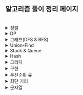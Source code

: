 ## 알고리즘 풀이 정리 페이지


</br>

<details>
  <summary>정렬</summary>

| No.   | Title                                             | Site | Level | Review                                   |
| ----- | ------------------------------------------------- | ---- | ----- | ---------------------------------------- |
| 8979  | [올림픽](https://www.acmicpc.net/problem/8979)    | 백준 | 🥈 S5  | [📝](./baekjoon/sliver/8979_올림픽.md)    |
| 10431 | [줄세우기](https://www.acmicpc.net/problem/10431) | 백준 | 🥈 S5  | [📝](./baekjoon/sliver/10431_줄세우기.md) |

</details>

<details>
  <summary>DP</summary>

| No.   | Title                                               | Site | Level | Review                                  |
| ----- | --------------------------------------------------- | ---- | ----- | --------------------------------------- |
| 9655  | [돌 게임](https://www.acmicpc.net/problem/9655)     | 백준 | 🥈 S5  | [📝](./baekjoon/dp/11726_2xn타일링.md)   |
| 2839  | [설탕 배달](https://www.acmicpc.net/problem/2839)   | 백준 | 🥈 S4  | [📝](./baekjoon/dp/2839_설탕배달.md)     |
| 1463  | [1로 만들기](https://www.acmicpc.net/problem/1463)  | 백준 | 🥈 S3  | [📝](./baekjoon/dp/1463_1로%20만들기.md) |
| 11726 | [2xn 타일링](https://www.acmicpc.net/problem/11726) | 백준 | 🥈 S3  | [📝](./baekjoon/dp/11726_2xn타일링.md)   |

</details>

<details>
  <summary>그래프(DFS & BFS)</summary>

| No.   | Title                                                            | Site | Level | Review                                                         | Solution  |
| ----- | ---------------------------------------------------------------- | ---- | ----- | -------------------------------------------------------------- | --------- |
| 11724 | [연결요소의 개수](https://www.acmicpc.net/problem/11724)         | 백준 | 🥈 S4  | [📝](./baekjoon/sliver/11724_연결요소의개수.md)                 | DFS       |
| 10451 | [순열 사이클](https://www.acmicpc.net/problem/10451)             | 백준 | 🥈 S3  | [📝](./baekjoon/sliver/10451_순열사이클.md)                     | DFS       |
| 1260  | [DFS와 BFS](https://www.acmicpc.net/problem/1260)                | 백준 | 🥈 S2  | [📝](./baekjoon/sliver/1260_DFS와BFS.md)                        | DFS & BFS |
| 1389  | [케빈 베이컨의 6단계 법칙](https://www.acmicpc.net/problem/1389) | 백준 | 🥈 S1  | [📝](./baekjoon/sliver/1389_케빈베이컨의6단계법칙.md)           | BFS       |
| 1697  | [숨바꼭질](https://www.acmicpc.net/problem/1697)                 | 백준 | 🥈 S1  | [📝](./baekjoon/sliver/1697_숨바꼭질.md)                        | BFS       |
| 2178  | [미로 탐색](https://www.acmicpc.net/problem/2178)                | 백준 | 🥈 S1  | [📝](./baekjoon/sliver/2178_미로탐색.md)                        | BFS       |
| 2667  | [단지번호붙이기](https://www.acmicpc.net/problem/2667)           | 백준 | 🥈 S1  | [📝](./baekjoon/sliver/2667_단지번호붙이기.md)                  | DFS       |
| 13023 | [ABCDE](https://www.acmicpc.net/problem/13023)                   | 백준 | 🥇 G5  | [📝](./baekjoon/gold/13023_ABCDE.md)                            | 백트래킹  |
| 1759  | [암호 만들기](https://www.acmicpc.net/problem/1759)              | 백준 | 🥇 G5  | [📝](./baekjoon/gold/1759_암호%20만들기/README.md)              | 백트래킹  |
| 13549 | [숨바꼭질3](https://www.acmicpc.net/problem/13549)               | 백준 | 🥇 G5  | [📝](./baekjoon/gold/13549_숨바꼭질3.md)                        | BFS       |
| 9205  | [맥주 마시면서 걸어가기](https://www.acmicpc.net/problem/9205)   | 백준 | 🥇 G5  | [📝](./baekjoon/gold/9205_맥주%20마시면서%20걸어가기/README.md) | BFS       |
| 1068  | [트리](https://www.acmicpc.net/problem/1068)                     | 백준 | 🥇 G5  | [📝](./baekjoon/gold/1068_트리_dfs.md)                          | DFS       |
| 1707  | [이분 그래프](https://www.acmicpc.net/problem/1707)              | 백준 | 🥇 G4  | [📝](./baekjoon/gold/1707_이분그래프_bfs.md)                    | BFS       |
| 1707  | [이분 그래프](https://www.acmicpc.net/problem/1707)              | 백준 | 🥇 G4  | [📝](./baekjoon/gold/1707_이분그래프_dfs.md)                    | DFS       |
| 9109  | [DSLR](https://www.acmicpc.net/problem/9109)                     | 백준 | 🥇 G4  | [📝](./baekjoon/gold/9019.DSLR.md)                              | BFS       |
| 5427  | [불](https://www.acmicpc.net/problem/5427)                       | 백준 | 🥇 G4  | [📝](./baekjoon/gold/5427_불.md)                                | BFS       |
| 2573  | [빙산](https://www.acmicpc.net/problem/2573)                     | 백준 | 🥇 G4  | [📝](./baekjoon/gold/2573_빙산.md)                              | BFS       |
| 2636  | [치즈](https://www.acmicpc.net/problem/2636)                     | 백준 | 🥇 G4  | [📝](./baekjoon/gold/2636_치즈.md)                              | BFS       |
| 3055  | [탈출](https://www.acmicpc.net/problem/3055)                     | 백준 | 🥇 G4  | [📝](./baekjoon/gold/3055_탈출.md)                              | BFS       |
| 1043  | [거짓말](https://www.acmicpc.net/problem/1043)                   | 백준 | 🥇 G4  | [📝](./baekjoon/gold/1043_거짓말.md)                            | DFS       |
| 2206  | [벽 부수고 이동하기](https://www.acmicpc.net/problem/2206)       | 백준 | 🥇 G3  | [📝](./baekjoon/gold/2206_벽부수고이동하기.md)                  | BFS       |
| 4179  | [불!](https://www.acmicpc.net/problem/4179)                      | 백준 | 🥇 G3  | [📝](./baekjoon/gold/4179_불!.md)                               | BFS       |
| 16236 | [아기상어](https://www.acmicpc.net/problem/16236)                | 백준 | 🥇 G3  | [📝](./baekjoon/gold/16236_아기상어/README.md)                  | BFS       |
</details>


<details>
  <summary>Union-Find</summary>

| No.  | Title                                                 | Site | Level | Review                                    |
| ---- | ----------------------------------------------------- | ---- | ----- | ----------------------------------------- |
| 1717 | [집합의 표현](https://www.acmicpc.net/problem/1717)   | 백준 | 🥇 G5  | [📝](./baekjoon/gold/1717_집합의표현.md)   |
| 4195 | [친구 네트워크](https://www.acmicpc.net/problem/4195) | 백준 | 🥇 G2  | [📝](./baekjoon/gold/4195_친구네트워크.md) |

</details>

<details>
  <summary>Stack & Queue</summary>

| No.   | Title                                                    | Site | Level | Review                                         | Solution |
| ----- | -------------------------------------------------------- | ---- | ----- | ---------------------------------------------- | -------- |
| 12605 | [단어순서 뒤집기](https://www.acmicpc.net/problem/12605) | 백준 | 🥉 B2  | [📝](./baekjoon/bronze/12605_단어순서뒤집기.md) | Stack    |
| 10773 | [제로](https://www.acmicpc.net/problem/10773)            | 백준 | 🥈 S4  | [📝](./baekjoon/sliver/10773_제로.md)           | Stack    |
| 10845 | [큐](https://www.acmicpc.net/problem/10845)              | 백준 | 🥈 S4  | [📝](./baekjoon/sliver/10845_큐.md)             | Queue    |
| 9012  | [괄호](https://www.acmicpc.net/problem/9012)             | 백준 | 🥈 S4  | [📝](./baekjoon/sliver/9012_괄호.md)            | Stack    |
| 28278 | [스택 2](https://www.acmicpc.net/problem/28278)          | 백준 | 🥈 S4  | [📝](./baekjoon/sliver/28278_스택2.md)          | Stack    |
| 1966  | [프린터 큐](https://www.acmicpc.net/problem/1966)        | 백준 | 🥈 S3  | [📝](./baekjoon/sliver/1966_프린터큐.md)        | Deque    |
| 1406  | [에디터](https://www.acmicpc.net/problem/1406)           | 백준 | 🥈 S2  | [📝](./baekjoon/sliver/1406_에디터.md)          | Stack    |

</details>

<details>
  <summary>Hash</summary>

| No.   | Title                                         | Site | Level | Review                               |
| ----- | --------------------------------------------- | ---- | ----- | ------------------------------------ |
| 11723 | [집합](https://www.acmicpc.net/problem/11723) | 백준 | 🥈 S3  | [📝](./baekjoon/sliver/11723_집합.md) |

</details>

<details>
  <summary>그리디</summary>

| No.   | Title                                                 | Site | Level | Review                                          |
| ----- | ----------------------------------------------------- | ---- | ----- | ----------------------------------------------- |
| 1541  | [잃어버린 괄호](https://www.acmicpc.net/problem/1541) | 백준 | 🥈 S2  | [📝](./baekjoon/sliver/1541_잃어버린괄호.md)     |
| 1931  | [회의실 배정](https://www.acmicpc.net/problem/1931)   | 백준 | 🥇 G5  | [📝](./baekjoon/gold/1931_회의실배정.md)         |
| 12904 | [A와 B](https://www.acmicpc.net/problem/12904)        | 백준 | 🥇 G5  | [📝](./baekjoon/gold/12904_A와%20B/README.md)    |
| 1744  | [수 묶기](https://www.acmicpc.net/problem/1744)       | 백준 | 🥇 G4  | [📝](./baekjoon/gold/1744_수%20묶기/README.md)   |
| 1202  | [보석 도둑](https://www.acmicpc.net/problem/1202)     | 백준 | 🥇 G2  | [📝](./baekjoon/gold/1202_보석%20도둑/README.md) |
| 1781  | [컵라면](https://www.acmicpc.net/problem/1781)        | 백준 | 🥇 G2  | [📝](./baekjoon/gold/1781_컵라면/README.md)      |

</details>

<details>
  <summary>구현</summary>

| No.   | Title                                                     | Site | Level | Review                                                 |
| ----- | --------------------------------------------------------- | ---- | ----- | ------------------------------------------------------ |
| 15964 | [이상한 기호](https://www.acmicpc.net/problem/15964)      | 백준 | 🥉 B5  | [📝](./baekjoon/bronze/15964_이상한기호.md)             |
| 15953 | [상금 헌터](https://www.acmicpc.net/problem/15953)        | 백준 | 🥉 B5  | [📝](./baekjoon/bronze/15953_상금헌터.md)               |
| 2747  | [피보나치 수](https://www.acmicpc.net/problem/2747)       | 백준 | 🥉 B2  | [📝](./baekjoon/bronze/2747_피보나치수.md)              |
| 10539 | [수빈이와 수열](https://www.acmicpc.net/problem/10539)    | 백준 | 🥉 B2  | [📝](./baekjoon/bronze/10539_수빈이와수열.md)           |
| 15969 | [행복](https://www.acmicpc.net/problem/15969)             | 백준 | 🥉 B2  | [📝](./baekjoon/bronze/15969_행복.md)                   |
| 1924  | [2007년](https://www.acmicpc.net/problem/1924)            | 백준 | 🥉 B1  | [📝](./baekjoon/bronze/1924_2007년.md)                  |
| 1032  | [명령 프롬프트](https://www.acmicpc.net/problem/1032)     | 백준 | 🥉 B1  | [📝](./baekjoon/bronze/1032_명령프롬프트.md)            |
| 2331  | [반복수열](https://www.acmicpc.net/problem/2331)          | 백준 | 🥈 S4  | [📝](./baekjoon/sliver/2331_반복수열.md)                |
| 1475  | [방 번호](https://www.acmicpc.net/problem/1475)           | 백준 | 🥈 S5  | [📝](./baekjoon/sliver/1475_방%20번호.md)               |
| 4659  | [비밀번호 발음하기](https://www.acmicpc.net/problem/4659) | 백준 | 🥈 S5  | [📝](./baekjoon/sliver/4659_비밀번호발음하기/README.md) |
| 14503 | [로봇 청소기](https://www.acmicpc.net/problem/14503)      | 백준 | 🥇 G5  | [📝](./baekjoon/gold/14503_로봇%20청소기/README.md)     |
| 3190  | [뱀](https://www.acmicpc.net/problem/3190)                | 백준 | 🥇 G4  | [📝](./baekjoon/gold/3190_뱀.md)                        |
| 17144 | [미세먼지 안녕!](https://www.acmicpc.net/problem/17144)   | 백준 | 🥇 G4  | [📝](./baekjoon/gold/17144_미세먼지%20안녕!/README.md)  |
| 15685 | [드래곤 커브](https://www.acmicpc.net/problem/15685)      | 백준 | 🥇 G3  | [📝](./baekjoon/gold/15685_드래곤%20커브/README.md)     |

</details>

<details>
  <summary>우선순위 큐</summary>

| No.  | Title                                                   | Site | Level | Review                                      |
| ---- | ------------------------------------------------------- | ---- | ----- | ------------------------------------------- |
| 1655 | [가운데를 말해요](https://www.acmicpc.net/problem/1655) | 백준 | 🥇 G2  | [📝](./baekjoon/gold/1655_가운데를말해요.md) |

</details>


<details>
  <summary>최단 거리</summary>

| No.  | Title                                                    | Site | Level | Review                                      | Solution      |
| ---- | -------------------------------------------------------- | ---- | ----- | ------------------------------------------- | ------------- |
| 1504 | [특정한 최단 경로](https://www.acmicpc.net/problem/1504) | 백준 | 🥇 G4  | [📝](./baekjoon/gold/1504_특정한최단경로.md) | 플로이드 워셜 |

</details>

<details>
  <summary>문자열</summary>

[ 문자열 리드미 📝](./baekjoon/bronze/문자열.md)

</details>
